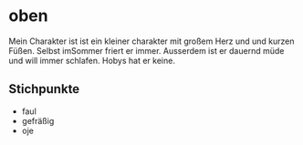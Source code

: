 # oben

Mein Charakter ist ist ein kleiner charakter mit großem Herz und und kurzen Füßen. Selbst imSommer friert er immer. Ausserdem ist er dauernd müde und will immer schlafen. Hobys hat er keine.

## Stichpunkte

* faul
* gefräßig
* oje

